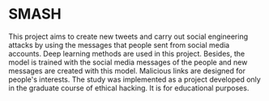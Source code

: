 # SMASH
This project aims to create new tweets and carry out social engineering attacks by using the messages that people sent from social media accounts. Deep learning methods are used in this project. Besides, the model is trained with the social media messages of the people and new messages are created with this model. Malicious links are designed for people's interests. The study was implemented as a project developed only in the graduate course of ethical hacking. It is for educational purposes.
